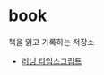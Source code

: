 # book
책을 읽고 기록하는 저장소

- [러닝 타입스크립트](https://github.com/kiyoung92/books/tree/main/%EB%9F%AC%EB%8B%9D-%ED%83%80%EC%9E%85%EC%8A%A4%ED%81%AC%EB%A6%BD%ED%8A%B8)
